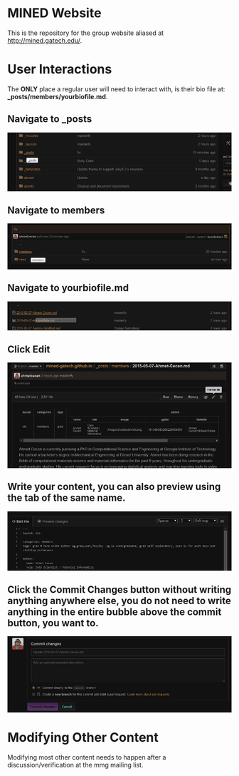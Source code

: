 # MINED Website

This is the repository for the group website aliased at http://mined.gatech.edu/. 

# User Interactions

The **ONLY** place a regular user will need to interact with, is their bio file at: **_posts/members/yourbiofile.md**.

## Navigate to **_posts**

<img src="/images/readme-1.png" align="center">

## Navigate to **members**

<img src="/images/readme-2.png" align="center">

## Navigate to **yourbiofile.md**

<img src="/images/readme-3.png" align="center">

## Click **Edit**

<img src="/images/readme-4.png" align="center">

## Write your content, you can also preview using the tab of the same name.

<img src="/images/readme-5.png" align="center">

## Click the **Commit Changes** button without writing anything anywhere else, you do not need to write anything in the entire bubble above the commit button, you want to.

<img src="/images/readme-6.png" align="center">

# Modifying Other Content

Modifying most other content needs to happen after a discussion/verification at the mmg mailing list.
